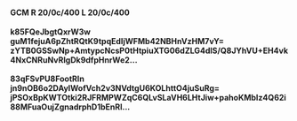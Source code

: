 #### GCM R 20/0c/400 L 20/0c/400
**k85FQeJbgtQxrW3w**<br/>**guM1fejuA6pZhtRQtK9tpqEdIjWFMb42NBHnVzHM7vY=**<br/>**zYTB0GSSwNp+AmtypcNcsP0tHtpiuXTG06dZLG4dlS/Q8JYhVU+EH4vk4NxCNRuNvRIgDk9dfpHnrWe2...**<br/><br/>
**83qFSvPU8FootRIn**<br/>**jn9nOB6o2DAyIWofVch2v3NVdtgU6KOLhttO4juSuRg=**<br/>**jPSOxBpKWTOtki2RJFRMPWZqC6QLvSLaVH6LHtJiw+pahoKMbIz4Q62i88MFuaOujZgnadrphD1bEnRl...**